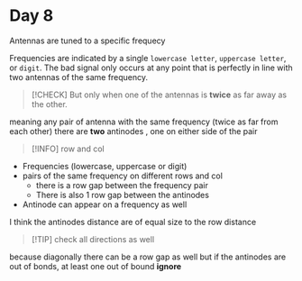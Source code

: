 # Day 8

Antennas are tuned to a specific frequecy

Frequencies are indicated by a single `lowercase letter`, `uppercase letter`, or `digit`.
The bad signal only occurs at any point that is perfectly in line with two antennas of the same frequency.

> [!CHECK] But only when one of the antennas is **twice** as far away as the other.

meaning any pair of antenna with the same frequency (twice as far from each other) there are **two** antinodes
, one on either side of the pair

> [!INFO] row and col

- Frequencies (lowercase, uppercase or digit)
- pairs of the same frequency on different rows and col
  - there is a row gap between the frequency pair
  - There is also 1 row gap between the antinodes
- Antinode can appear on a frequency as well

I think the antinodes distance are of equal size to the row distance

> [!TIP] check all directions as well

because diagonally there can be a row gap as well
but if the antinodes are out of bonds, at least one out of bound **ignore**
